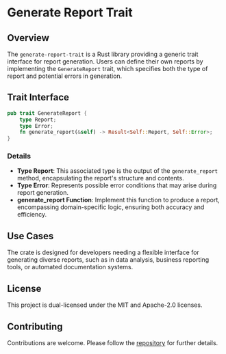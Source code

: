 # Generate Report Trait

## Overview
The `generate-report-trait` is a Rust library providing a generic trait interface for report generation. Users can define their own reports by implementing the `GenerateReport` trait, which specifies both the type of report and potential errors in generation.

## Trait Interface
```rust
pub trait GenerateReport {
    type Report;
    type Error;
    fn generate_report(&self) -> Result<Self::Report, Self::Error>;
}
```

### Details
- **Type Report**: This associated type is the output of the `generate_report` method, encapsulating the report's structure and contents.
- **Type Error**: Represents possible error conditions that may arise during report generation.
- **generate_report Function**: Implement this function to produce a report, encompassing domain-specific logic, ensuring both accuracy and efficiency.

## Use Cases
The crate is designed for developers needing a flexible interface for generating diverse reports, such as in data analysis, business reporting tools, or automated documentation systems.

## License
This project is dual-licensed under the MIT and Apache-2.0 licenses.

## Contributing
Contributions are welcome. Please follow the [repository](https://github.com/klebs6/klebs-general) for further details.
